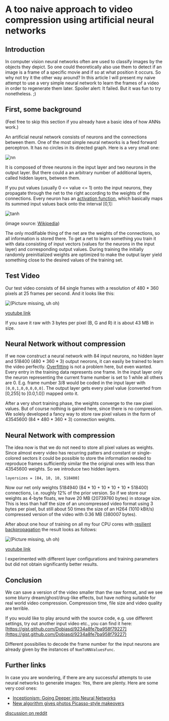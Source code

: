 A too naive approach to video compression using artificial neural networks
==========================================================================

Introduction
------------
In computer vision neural networks often are used to classify images by the objects they depict. So one could theoretically also use them to detect if an image is a frame of a specific movie and if so at what position it occurs.
So why not try it the other way around?
In this article I will present my naive attempt to use a very simple neural network to learn the frames of a video in order to regenerate them later. Spoiler alert: It failed. But it was fun to try nonetheless. ;)

First, some background
----------------------
(Feel free to skip this section if you already have a basic idea of how ANNs work.)

An artificial neural network consists of neurons and the connections between them. One of the most simple neural networks is a feed forward perceptron. It has no circles in its directed graph. Here is a very small one:

![nn](a_too_naive_approach_to_video_compression_using_artificial_neural_networks_files/nn.jpg)

It is composed of three neurons in the input layer and two neurons in the output layer. But there could a an arbitrary number of additional layers, called hidden layers, between them.

If you put values (usually 0 <= value <= 1) onto the input neurons, they propagate through the net to the right according to the weights of the connections. Every neuron has an [activation function](https://en.wikipedia.org/wiki/Sigmoid_function), which basically maps its summed input values back onto the interval [0,1]:

![tanh](a_too_naive_approach_to_video_compression_using_artificial_neural_networks_files/tanh.png)

(image source: [Wikipedia](https://de.wikipedia.org/wiki/Tangens_Hyperbolicus_und_Kotangens_Hyperbolicus#/media/File:Hyperbolic_Tangent.svg))

The only modifiable thing of the net are the weights of the connections, so all information is stored there. To get a net to learn something you train it with data consisting of input vectors (values for the neurons in the input layer) and corresponding output values. During training the initially randomly preinitialized weights are optimized to make the output layer yield something close to the desired values of the training set.

Test Video
----------
Our test video consists of 84 single frames with a resolution of 480 * 360 pixels at 25 frames per second. And it looks like this:

![(Picture missing, uh oh)](a_too_naive_approach_to_video_compression_using_artificial_neural_networks_files/original_snapshot.jpg)

[youtube link](https://www.youtube.com/watch?v=GqusTv0wp4c)

If you save it raw with 3 bytes per pixel (B, G and R) it is about 43 MB in size.

Neural Network without compression
----------------------------------
If we now construct a neural network with 84 input neurons, no hidden layer and 518400 (480 * 360 * 3) output neorons, it can easily be trained to learn the video perfectly. [Overfitting](https://en.wikipedia.org/wiki/Overfitting) is not a problem here, but even wanted. Every entry in the training data represents one frame. In the input layer only the neuron representing the current frame number is set to 1 while all others are 0. E.g. frame number 3/8 would be coded in the input layer with `[0,0,1,0,0,0,0,0]`. The output layer gets every pixel value (converted from [0,255] to [0.0,1.0]) mapped onto it.

After a very short training phase, the weights converge to the raw pixel values. But of course nothing is gained here, since there is no compression. We solely developed a fancy way to store raw pixel values in the form of 43545600 (84 * 480 * 360 * 3) connection weights.

Neural Network with compression
-------------------------------
The idea now is that we do not need to store all pixel values as weights. Since almost every video has recurring patters and constant or single-colored sectors it could be possible to store the information needed to reproduce frames sufficiently similar the the original ones with less than 43545600 weights. So we introduce two hidden layers.

`layersizes = [84, 10, 10, 518400]`

Now our net only weights 5184940 (84 * 10 + 10 * 10 + 10 * 518400) connections, i.e. roughly 12% of the prior version. So if we store our weights as 4-byte floats, we have 20 MB (20739760 bytes) in storage size. This is less than half the size of an uncompressed video format using 3 bytes per pixel, but still about 50 times the size of an H264 (1010 kBit/s) compressed version of the video with 0.36 MB (380007 bytes).

After about one hour of training on all my four CPU cores with [resilient backpropagation](https://en.wikipedia.org/wiki/Rprop) the result looks as follows:

![(Picture missing, uh oh)](a_too_naive_approach_to_video_compression_using_artificial_neural_networks_files/nn_snapshot.jpg)

[youtube link](https://www.youtube.com/watch?v=Qku14b_v-B8)

I experimented with different layer configurations and training parameters but did not obtain significantly better results.

Conclusion
----------
We can save a version of the video smaller than the raw format, and we see some blurry dream/ghost/drug-like effects, but have nothing suitable for real world video compression. Compression time, file size and video quality are terrible.

If you would like to play around with the source code, e.g. use different settings, try out another input video etc., you can find it here: [https://gist.github.com/Dobiasd/9234a8fe7ba958f79227](https://gist.github.com/Dobiasd/9234a8fe7ba958f79227)

Different possibilies to decode the frame number for the input neurons are already given by the instances of `NumToNNValuesFunc`.

Further links
-------------
In case you are wondering, if there are any successful attempts to use neural networks to generate images: Yes, there are plenty. Here are some very cool ones:

* [Inceptionism: Going Deeper into Neural Networks](http://googleresearch.blogspot.com/2015/06/inceptionism-going-deeper-into-neural.html)
* [New algorithm gives photos Picasso-style makeovers](http://mashable.com/2015/08/29/computer-photos/)

[discussion on reddit](https://www.reddit.com/r/programming/comments/3mvnz6/a_too_naive_approach_to_video_compression_using/)